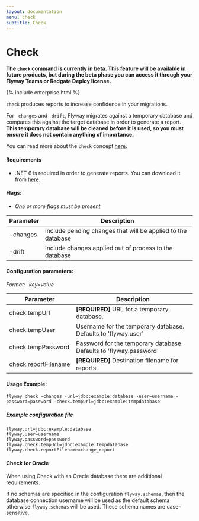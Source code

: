 ```yaml
---
layout: documentation
menu: check
subtitle: Check
---
```


# Check

**The `check` command is currently in beta. This feature will be available in future products, but during the beta phase you can access it through your Flyway Teams or Redgate Deploy license.**

{% include enterprise.html %}

`check` produces reports to increase confidence in your migrations.

For `-changes` and `-drift`, Flyway migrates against a temporary database and compares this against the target database in order to generate a report.
**This temporary database will be cleaned before it is used, so you must ensure it does not contain anything of importance.**

You can read more about the `check` concept [here](/documentation/concepts/check).

#### Requirements
- .NET 6 is required in order to generate reports. You can download it from [here](https://dotnet.microsoft.com/en-us/download/dotnet/6.0).

#### Flags:
- _One or more flags must be present_

| Parameter                    | Description
| ---------------------------- | --------------------------------------------------------------
|    -changes                  |  Include pending changes that will be applied to the database
|    -drift                    |  Include changes applied out of process to the database

#### Configuration parameters:
 _Format: -key=value_

| Parameter                    | Description
| ---------------------------- | -----------------------------------------------------------
|    check.tempUrl             | **[REQUIRED]** URL for a temporary database.
|    check.tempUser            | Username for the temporary database. Defaults to 'flyway.user'
|    check.tempPassword        | Password for the temporary database. Defaults to 'flyway.password'
|    check.reportFilename      | **[REQUIRED]** Destination filename for reports

#### Usage Example:
```
flyway check -changes -url=jdbc:example:database -user=username -password=password -check.tempUrl=jdbc:example:tempdatabase
```

##### Example configuration file

```properties
flyway.url=jdbc:example:database
flyway.user=username
flyway.password=password
flyway.check.tempUrl=jdbc:example:tempdatabase
flyway.check.reportFilename=change_report
```

#### Check for Oracle

When using Check with an Oracle database there are additional requirements.

If no schemas are specified in the configuration `flyway.schemas`, then the database connection username will be used as the default schema otherwise `flyway.schemas` will be used.
These schema names are case-sensitive.
